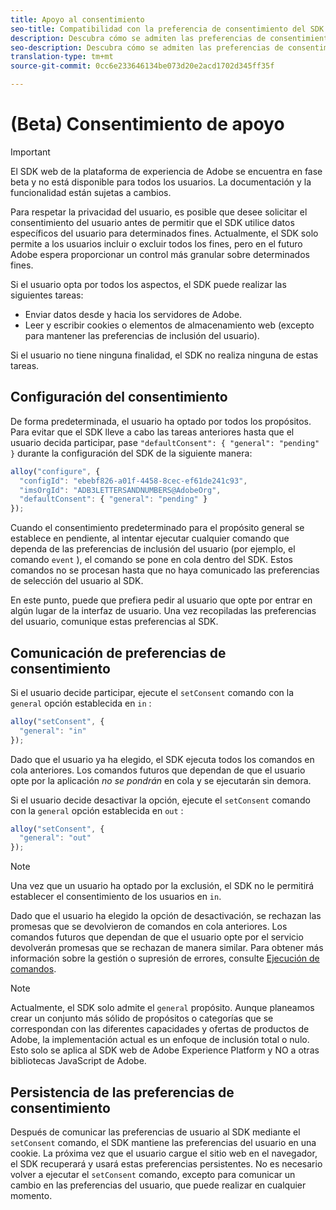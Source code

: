 ```yaml
---
title: Apoyo al consentimiento
seo-title: Compatibilidad con la preferencia de consentimiento del SDK web de Adobe Experience Platform
description: Descubra cómo se admiten las preferencias de consentimiento con el SDK web de la plataforma de experiencia
seo-description: Descubra cómo se admiten las preferencias de consentimiento con el SDK web de la plataforma de experiencia
translation-type: tm+mt
source-git-commit: 0cc6e233646134be073d20e2acd1702d345ff35f

---
```



# (Beta) Consentimiento de apoyo

>[!IMPORTANT]
>
>El SDK web de la plataforma de experiencia de Adobe se encuentra en fase beta y no está disponible para todos los usuarios. La documentación y la funcionalidad están sujetas a cambios.

Para respetar la privacidad del usuario, es posible que desee solicitar el consentimiento del usuario antes de permitir que el SDK utilice datos específicos del usuario para determinados fines. Actualmente, el SDK solo permite a los usuarios incluir o excluir todos los fines, pero en el futuro Adobe espera proporcionar un control más granular sobre determinados fines.

Si el usuario opta por todos los aspectos, el SDK puede realizar las siguientes tareas:

* Enviar datos desde y hacia los servidores de Adobe.
* Leer y escribir cookies o elementos de almacenamiento web (excepto para mantener las preferencias de inclusión del usuario).

Si el usuario no tiene ninguna finalidad, el SDK no realiza ninguna de estas tareas.

## Configuración del consentimiento

De forma predeterminada, el usuario ha optado por todos los propósitos. Para evitar que el SDK lleve a cabo las tareas anteriores hasta que el usuario decida participar, pase `"defaultConsent": { "general": "pending" }` durante la configuración del SDK de la siguiente manera:

```javascript
alloy("configure", {
  "configId": "ebebf826-a01f-4458-8cec-ef61de241c93",
  "imsOrgId": "ADB3LETTERSANDNUMBERS@AdobeOrg",
  "defaultConsent": { "general": "pending" }
});
```

Cuando el consentimiento predeterminado para el propósito general se establece en pendiente, al intentar ejecutar cualquier comando que dependa de las preferencias de inclusión del usuario (por ejemplo, el comando `event` ), el comando se pone en cola dentro del SDK. Estos comandos no se procesan hasta que no haya comunicado las preferencias de selección del usuario al SDK.

En este punto, puede que prefiera pedir al usuario que opte por entrar en algún lugar de la interfaz de usuario. Una vez recopiladas las preferencias del usuario, comunique estas preferencias al SDK.

## Comunicación de preferencias de consentimiento

Si el usuario decide participar, ejecute el `setConsent` comando con la `general` opción establecida en `in` :

```javascript
alloy("setConsent", {
  "general": "in"
});
```

Dado que el usuario ya ha elegido, el SDK ejecuta todos los comandos en cola anteriores. Los comandos futuros que dependan de que el usuario opte por la aplicación _no se pondrán_ en cola y se ejecutarán sin demora.

Si el usuario decide desactivar la opción, ejecute el `setConsent` comando con la `general` opción establecida en `out` :

```javascript
alloy("setConsent", {
  "general": "out"
});
```

>[!NOTE]
>
>Una vez que un usuario ha optado por la exclusión, el SDK no le permitirá establecer el consentimiento de los usuarios en `in`.

Dado que el usuario ha elegido la opción de desactivación, se rechazan las promesas que se devolvieron de comandos en cola anteriores. Los comandos futuros que dependan de que el usuario opte por el servicio devolverán promesas que se rechazan de manera similar. Para obtener más información sobre la gestión o supresión de errores, consulte [Ejecución de comandos](executing-commands.md).

>[!NOTE]
>
>Actualmente, el SDK solo admite el `general` propósito. Aunque planeamos crear un conjunto más sólido de propósitos o categorías que se correspondan con las diferentes capacidades y ofertas de productos de Adobe, la implementación actual es un enfoque de inclusión total o nulo.  Esto solo se aplica al SDK web de Adobe Experience Platform y NO a otras bibliotecas JavaScript de Adobe.

## Persistencia de las preferencias de consentimiento

Después de comunicar las preferencias de usuario al SDK mediante el `setConsent` comando, el SDK mantiene las preferencias del usuario en una cookie. La próxima vez que el usuario cargue el sitio web en el navegador, el SDK recuperará y usará estas preferencias persistentes. No es necesario volver a ejecutar el `setConsent` comando, excepto para comunicar un cambio en las preferencias del usuario, que puede realizar en cualquier momento.